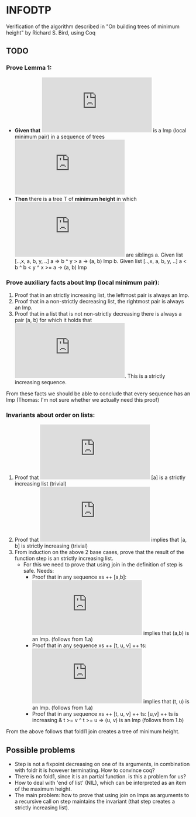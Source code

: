 INFODTP
=======

Verification of the algorithm described in "On building trees of minimum height" by Richard S. Bird, using Coq

TODO
----

### Prove Lemma 1:

* **Given that** ![pair](http://latex.codecogs.com/svg.latex?%28t_%7Bi%7D%2C%20t_%7Bi&plus;1%7D%29)
  is a lmp (local minimum pair) in a sequence of trees
  ![bounds](http://latex.codecogs.com/svg.latex?h_%7Bi%7D%20%3A%20%281%20%5Cleq%20i%20%5Cleq%20N%29)
* **Then** there is a tree T of **minimum height** in which
  ![pair](http://latex.codecogs.com/svg.latex?%28t_%7Bi%7D%2C%20t_%7Bi&plus;1%7D%29) are siblings
    a. Given list [..,x, a, b, y, ..] a => b ^ y > a  -> (a, b) lmp
    b. Given list [..,x, a, b, y, ..] a < b  ^ b < y ^ x >= a -> (a, b) lmp
### Prove auxiliary facts about lmp (local minimum pair):

1. Proof that in an strictly increasing list, the leftmost pair is always an lmp.
2. Proof that in a non-strictly decreasing list, the rightmost pair is always an lmp.
3. Proof that in a list that is not non-strictly decreasing there is always a pair (a, b)
   for which it holds that ![alessb](http://latex.codecogs.com/svg.latex?a%3Cb).
   This is a strictly increasing sequence.

From these facts we should be able to conclude that every sequence has an lmp
(Thomas: I'm not sure whether we actually need this proof)

### Invariants about order on lists:

1. Proof that ![FAa](http://latex.codecogs.com/svg.latex?%5Cforall%7Ba%7D) [a] is a
   strictly increasing list (trivial)
2. Proof that ![FAaaltb](http://latex.codecogs.com/svg.latex?%5Cforall%7Ba%7D%20%3A%20a%20%3C%20b)
   implies that [a, b] is strictly increasing (trivial)
3. From induction on the above 2 base cases, prove that the result of the function step is
   an strictly increasing list.
     * For this we need to prove that using join in the definition of step is safe. Needs:
       - Proof that in any sequence xs ++ [a,b]:
         ![ageb](http://latex.codecogs.com/svg.latex?a%20%5Cgeq%20b) implies that (a,b) is an lmp.
         (follows from 1.a)
       - Proof that in any sequence xs ++ [t, u, v] ++ ts:
         ![vgttgequ](http://latex.codecogs.com/svg.latex?v%20%3E%20t%20%5Cgeq%20u)
         implies that (t, u) is an lmp.
         (follows from 1.a)
       - Proof that in any sequence 
            xs ++ [t, u, v] ++ ts: [u,v] ++ ts is increasing & t >= v ^ t >= u => (u, v) is an lmp 
         (follows from 1.b)

From the above follows that foldl1 join creates a tree of minimum height.


Possible problems
-----------------

* Step is not a fixpoint decreasing on one of its arguments, in combination with foldr it is
  however terminating. How to convince coq?
* There is no fold1, since it is an partial function. is this a problem for us?
* How to deal with 'end of list' (NIL), which can be interpreted as an item of the maximum height.
* The main problem: how to prove that using join on lmps as arguments to a recursive call on step
  maintains the invariant (that step creates a strictly increasing list).
